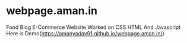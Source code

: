 # webpage.aman.in
Food Blog E-Commerce Website 
Worked on CSS HTML And Javascript
Here is Demo(https://amanyadav91.github.io/webpage.aman.in/)
